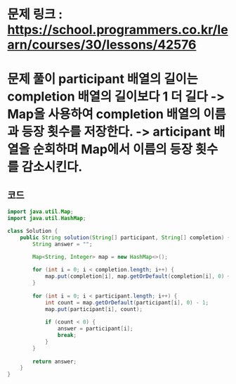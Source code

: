 # 문제 링크 : https://school.programmers.co.kr/learn/courses/30/lessons/42576

# 문제 풀이 participant 배열의 길이는 completion 배열의 길이보다 1 더 길다 -> Map을 사용하여 completion 배열의 이름과 등장 횟수를 저장한다. -> articipant 배열을 순회하며 Map에서 이름의 등장 횟수를 감소시킨다.


## 코드
```java
import java.util.Map;
import java.util.HashMap;

class Solution {
    public String solution(String[] participant, String[] completion) {
        String answer = "";

        Map<String, Integer> map = new HashMap<>();
        
        for (int i = 0; i < completion.length; i++) {
            map.put(completion[i], map.getOrDefault(completion[i], 0) + 1);
        }
        
        for (int i = 0; i < participant.length; i++) {
            int count = map.getOrDefault(participant[i], 0) - 1;
            map.put(participant[i], count);
            
            if (count < 0) {
                answer = participant[i];
                break;
            }
        }
        
        return answer;
    }
}
```